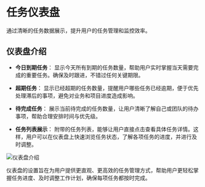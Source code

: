 # 任务仪表盘
通过清晰的任务数据展示，提升用户的任务管理和监控效率。

## 仪表盘介绍
-  **今日到期任务**：
显示今天所有到期的任务数量，帮助用户实时掌握当天需要完成的重要任务。确保及时跟进，不错过任何关键期限。

-  **超期任务**：
显示已经超期的任务数量，提醒用户哪些任务已经逾期，便于优先处理滞后的事项，避免对业务和项目进度造成影响。

-  **待完成任务**：
展示当前待完成的任务数量，让用户清晰了解自己或团队的待办事项，帮助合理安排时间与优先级。

-  **任务列表展示**：
附带的任务列表，能够让用户直接点击查看具体任务详情。这样，用户可以在仪表盘上快速浏览任务状态，了解各项任务的进度，并进行及时调整。

![仪表盘介绍](/images/panel.png)

仪表盘的设置旨在为用户提供更直观、更高效的任务管理方式，帮助用户更轻松掌握任务进度、及时调整工作计划，确保每项任务都按时完成。